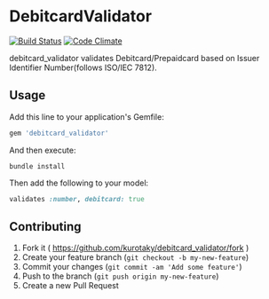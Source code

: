 # DebitcardValidator
[![Build Status](https://travis-ci.org/kurotaky/debitcard_validator.svg)](https://travis-ci.org/kurotaky/debitcard_validator)
[![Code Climate](https://codeclimate.com/github/kurotaky/debitcard_validator/badges/gpa.svg)](https://codeclimate.com/github/kurotaky/debitcard_validator)

debitcard_validator validates Debitcard/Prepaidcard based on Issuer Identifier Number(follows ISO/IEC 7812).

## Usage
Add this line to your application's Gemfile:

```ruby
gem 'debitcard_validator'
```

And then execute:

```
bundle install
```

Then add the following to your model:

```ruby
validates :number, debitcard: true
```

## Contributing

1. Fork it ( https://github.com/kurotaky/debitcard_validator/fork )
2. Create your feature branch (`git checkout -b my-new-feature`)
3. Commit your changes (`git commit -am 'Add some feature'`)
4. Push to the branch (`git push origin my-new-feature`)
5. Create a new Pull Request
